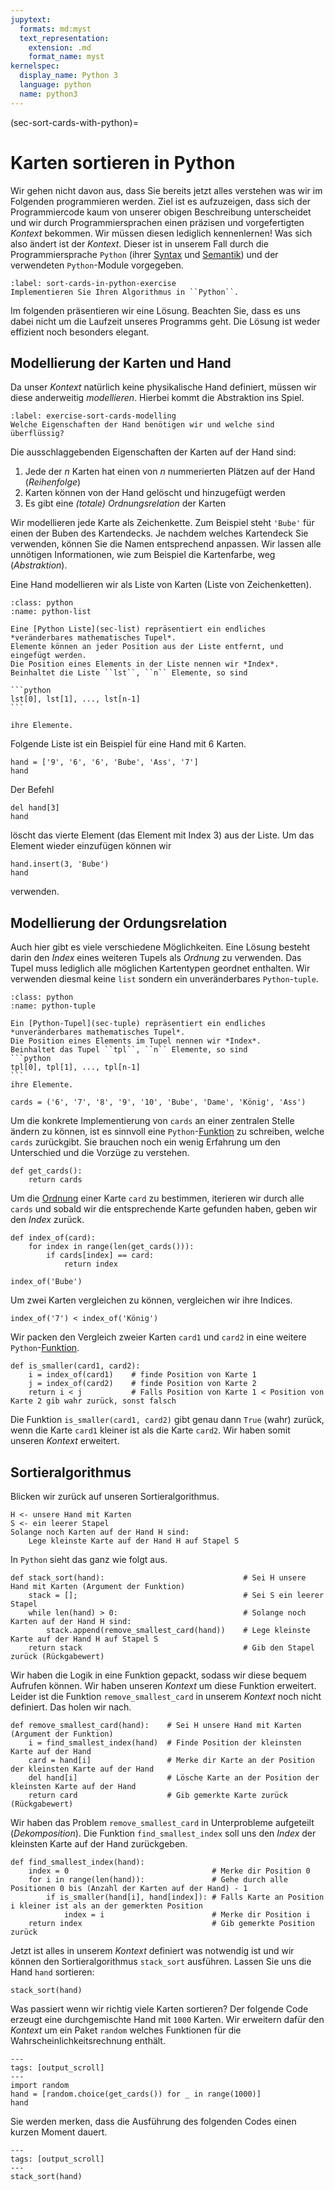 ```yaml
---
jupytext:
  formats: md:myst
  text_representation:
    extension: .md
    format_name: myst
kernelspec:
  display_name: Python 3
  language: python
  name: python3
---
```


(sec-sort-cards-with-python)=
# Karten sortieren in Python

Wir gehen nicht davon aus, dass Sie bereits jetzt alles verstehen was wir im Folgenden programmieren werden.
Ziel ist es aufzuzeigen, dass sich der Programmiercode kaum von unserer obigen Beschreibung unterscheidet und wir durch Programmiersprachen einen präzisen und vorgefertigten *Kontext* bekommen.
Wir müssen diesen lediglich kennenlernen!
Was sich also ändert ist der *Kontext*.
Dieser ist in unserem Fall durch die Programmiersprache ``Python`` (ihrer [Syntax](def-syntax) und [Semantik](def-semantik)) und der verwendeten ``Python``-Module vorgegeben.


```{exercise} Karten sortieren in Python
:label: sort-cards-in-python-exercise
Implementieren Sie Ihren Algorithmus in ``Python``.
```

Im folgenden präsentieren wir eine Lösung.
Beachten Sie, dass es uns dabei nicht um die Laufzeit unseres Programms geht.
Die Lösung ist weder effizient noch besonders elegant.

## Modellierung der Karten und Hand

Da unser *Kontext* natürlich keine physikalische Hand definiert, müssen wir diese anderweitig *modellieren*.
Hierbei kommt die Abstraktion ins Spiel.

```{exercise} Modellierung
:label: exercise-sort-cards-modelling
Welche Eigenschaften der Hand benötigen wir und welche sind überflüssig?
```

Die ausschlaggebenden Eigenschaften der Karten auf der Hand sind:

1. Jede der $n$ Karten hat einen von $n$ nummerierten Plätzen auf der Hand (*Reihenfolge*)
2. Karten können von der Hand gelöscht und hinzugefügt werden
3. Es gibt eine *(totale) Ordnungsrelation* der Karten

Wir modellieren jede Karte als Zeichenkette.
Zum Beispiel steht ``'Bube'`` für einen der Buben des Kartendecks.
Je nachdem welches Kartendeck Sie verwenden, können Sie die Namen entsprechend anpassen.
Wir lassen alle unnötigen Informationen, wie zum Beispiel die Kartenfarbe, weg (*Abstraktion*).

Eine Hand modellieren wir als Liste von Karten (Liste von Zeichenketten).

````{admonition} Liste (Python)
:class: python
:name: python-list

Eine [Python Liste](sec-list) repräsentiert ein endliches *veränderbares mathematisches Tupel*.
Elemente können an jeder Position aus der Liste entfernt, und eingefügt werden.
Die Position eines Elements in der Liste nennen wir *Index*.
Beinhaltet die Liste ``lst``, ``n`` Elemente, so sind 

```python
lst[0], lst[1], ..., lst[n-1]
```

ihre Elemente.
````

Folgende Liste ist ein Beispiel für eine Hand mit 6 Karten.

```{code-cell} python3
hand = ['9', '6', '6', 'Bube', 'Ass', '7']
hand
```

Der Befehl

```{code-cell} python3
del hand[3]
hand
```

löscht das vierte Element (das Element mit Index 3) aus der Liste.
Um das Element wieder einzufügen können wir

```{code-cell} python3
hand.insert(3, 'Bube')
hand
```

verwenden.

## Modellierung der Ordungsrelation

Auch hier gibt es viele verschiedene Möglichkeiten.
Eine Lösung besteht darin den *Index* eines weiteren Tupels als *Ordnung* zu verwenden.
Das Tupel muss lediglich alle möglichen Kartentypen geordnet enthalten.
Wir verwenden diesmal keine ``list`` sondern ein unveränderbares ``Python``-``tuple``.

````{admonition} Tupel (Python)
:class: python
:name: python-tuple

Ein [Python-Tupel](sec-tuple) repräsentiert ein endliches *unveränderbares mathematisches Tupel*.
Die Position eines Elements im Tupel nennen wir *Index*.
Beinhaltet das Tupel ``tpl``, ``n`` Elemente, so sind 
```python
tpl[0], tpl[1], ..., tpl[n-1]
```
ihre Elemente.
````

```{code-cell} python3
cards = ('6', '7', '8', '9', '10', 'Bube', 'Dame', 'König', 'Ass')
```

Um die konkrete Implementierung von ``cards`` an einer zentralen Stelle ändern zu können, ist es sinnvoll eine ``Python``-[Funktion](sec-functions) zu schreiben, welche ``cards`` zurückgibt.
Sie brauchen noch ein wenig Erfahrung um den Unterschied und die Vorzüge zu verstehen.

```{code-cell} python3
def get_cards():
    return cards
```

Um die [Ordnung](exercise-sort-cards) einer Karte ``card`` zu bestimmen, iterieren wir durch alle ``cards`` und sobald wir die entsprechende Karte gefunden haben, geben wir den *Index* zurück.

```{code-cell} python3
def index_of(card):
    for index in range(len(get_cards())):
        if cards[index] == card:
            return index

index_of('Bube')
```

Um zwei Karten vergleichen zu können, vergleichen wir ihre Indices.

```{code-cell} python3
index_of('7') < index_of('König')
```

Wir packen den Vergleich zweier Karten ``card1`` und ``card2`` in eine weitere ``Python``-[Funktion](sec-functions).

```{code-cell} python3
def is_smaller(card1, card2):
    i = index_of(card1)    # finde Position von Karte 1
    j = index_of(card2)    # finde Position von Karte 2
    return i < j           # Falls Position von Karte 1 < Position von Karte 2 gib wahr zurück, sonst falsch
```

Die Funktion ``is_smaller(card1, card2)`` gibt genau dann ``True`` (wahr) zurück, wenn die Karte ``card1`` kleiner ist als die Karte ``card2``.
Wir haben somit unseren *Kontext* erweitert.

## Sortieralgorithmus

Blicken wir zurück auf unseren Sortieralgorithmus.

```
H <- unsere Hand mit Karten
S <- ein leerer Stapel
Solange noch Karten auf der Hand H sind:
    Lege kleinste Karte auf der Hand H auf Stapel S 
```

In ``Python`` sieht das ganz wie folgt aus.

```{code-cell} python3
def stack_sort(hand):                               # Sei H unsere Hand mit Karten (Argument der Funktion)
    stack = [];                                     # Sei S ein leerer Stapel
    while len(hand) > 0:                            # Solange noch Karten auf der Hand H sind:
        stack.append(remove_smallest_card(hand))    # Lege kleinste Karte auf der Hand H auf Stapel S 
    return stack                                    # Gib den Stapel zurück (Rückgabewert)
```

Wir haben die Logik in eine Funktion gepackt, sodass wir diese bequem Aufrufen können.
Wir haben unseren *Kontext* um diese Funktion erweitert.
Leider ist die Funktion ``remove_smallest_card`` in unserem *Kontext* noch nicht definiert.
Das holen wir nach.

```{code-cell} python3
def remove_smallest_card(hand):    # Sei H unsere Hand mit Karten (Argument der Funktion)
    i = find_smallest_index(hand)  # Finde Position der kleinsten Karte auf der Hand
    card = hand[i]                 # Merke dir Karte an der Position der kleinsten Karte auf der Hand
    del hand[i]                    # Lösche Karte an der Position der kleinsten Karte auf der Hand
    return card                    # Gib gemerkte Karte zurück (Rückgabewert)
```

Wir haben das Problem ``remove_smallest_card`` in Unterprobleme aufgeteilt (*Dekomposition*).
Die Funktion ``find_smallest_index`` soll uns den *Index* der kleinsten Karte auf der Hand zurückgeben.

```{code-cell} python3
def find_smallest_index(hand):
    index = 0                                # Merke dir Position 0
    for i in range(len(hand)):               # Gehe durch alle Positionen 0 bis (Anzahl der Karten auf der Hand) - 1
        if is_smaller(hand[i], hand[index]): # Falls Karte an Position i kleiner ist als an der gemerkten Position
            index = i                        # Merke dir Position i
    return index                             # Gib gemerkte Position zurück  
```

Jetzt ist alles in unserem *Kontext* definiert was notwendig ist und wir können den Sortieralgorithmus ``stack_sort`` ausführen.
Lassen Sie uns die Hand ``hand`` sortieren:

```{code-cell} python3
stack_sort(hand)
```

Was passiert wenn wir richtig viele Karten sortieren?
Der folgende Code erzeugt eine durchgemischte Hand mit ``1000`` Karten.
Wir erweitern dafür den *Kontext* um ein Paket ``random`` welches Funktionen für die Wahrscheinlichkeitsrechnung enthält.

```{code-cell} python3
---
tags: [output_scroll]
---
import random
hand = [random.choice(get_cards()) for _ in range(1000)]
hand
```

Sie werden merken, dass die Ausführung des folgenden Codes einen kurzen Moment dauert.

```{code-cell} python3
---
tags: [output_scroll]
---
stack_sort(hand)
```
